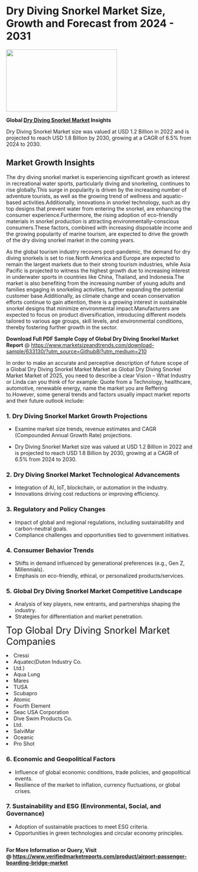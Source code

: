 <H1>Dry Diving Snorkel Market Size, Growth and Forecast from 2024 - 2031</H1><img class="aligncenter size-medium wp-image-584254" src="https://thirdeyenews.in/wp-content/uploads/2024/09/Global-Market-Research-300x168.jpeg" alt="" width="300" height="168" /><p><strong>Global&nbsp;<a href="https://www.marketsizeandtrends.com/download-sample/633130/?utm_source=Github8j?utm_medium=210">Dry Diving Snorkel Market</a> Insights</strong></p><p>Dry Diving Snorkel Market size was valued at USD 1.2 Billion in 2022 and is projected to reach USD 1.8 Billion by 2030, growing at a CAGR of 6.5% from 2024 to 2030.</p><p><h2>Market Growth Insights</h2> <p>The dry diving snorkel market is experiencing significant growth as interest in recreational water sports, particularly diving and snorkeling, continues to rise globally.This surge in popularity is driven by the increasing number of adventure tourists, as well as the growing trend of wellness and aquatic-based activities.Additionally, innovations in snorkel technology, such as dry top designs that prevent water from entering the snorkel, are enhancing the consumer experience.Furthermore, the rising adoption of eco-friendly materials in snorkel production is attracting environmentally-conscious consumers.These factors, combined with increasing disposable income and the growing popularity of marine tourism, are expected to drive the growth of the dry diving snorkel market in the coming years.</p> <p>As the global tourism industry recovers post-pandemic, the demand for dry diving snorkels is set to rise.North America and Europe are expected to remain the largest markets due to their strong tourism industries, while Asia Pacific is projected to witness the highest growth due to increasing interest in underwater sports in countries like China, Thailand, and Indonesia.The market is also benefiting from the increasing number of young adults and families engaging in snorkeling activities, further expanding the potential customer base.Additionally, as climate change and ocean conservation efforts continue to gain attention, there is a growing interest in sustainable snorkel designs that minimize environmental impact.Manufacturers are expected to focus on product diversification, introducing different models tailored to various age groups, skill levels, and environmental conditions, thereby fostering further growth in the sector.</p> <p><span class=""><strong>Download Full PDF Sample Copy of Global Dry Diving Snorkel Market Report</strong> @ <a href="https://www.marketsizeandtrends.com/download-sample/633130/?utm_source=Github8j?utm_medium=210" target="_blank">https://www.marketsizeandtrends.com/download-sample/633130/?utm_source=Github8j?utm_medium=210</a></span></p><p>In order to make an accurate and perceptive description of future scope of a Global&nbsp;Dry Diving Snorkel Market Market as Global&nbsp;Dry Diving Snorkel Market Market of 2025, you need to describe a clear Vision &ndash; What Industry or Linda can you think of for example: Quote from a Technology, healthcare, automotive, renewable energy, name the market you are Reffering to.However, some general trends and factors usually impact market reports and their future outlook include:</p><h3>1.&nbsp;<strong>Dry Diving Snorkel Market Growth Projections</strong></h3><ul><li>Examine market size trends, revenue estimates and CAGR (Compounded Annual Growth Rate) projections.</li><li><p>Dry Diving Snorkel Market size was valued at USD 1.2 Billion in 2022 and is projected to reach USD 1.8 Billion by 2030, growing at a CAGR of 6.5% from 2024 to 2030.</p></li></ul><h3>2.&nbsp;<strong>Dry Diving Snorkel Market Technological Advancements</strong></h3><ul><li>Integration of AI, IoT, blockchain, or automation in the industry.</li><li>Innovations driving cost reductions or improving efficiency.</li></ul><h3>3.&nbsp;<strong>Regulatory and Policy Changes</strong></h3><ul><li>Impact of global and regional regulations, including sustainability and carbon-neutral goals.</li><li>Compliance challenges and opportunities tied to government initiatives.</li></ul><h3>4.&nbsp;<strong>Consumer Behavior Trends</strong></h3><ul><li>Shifts in demand influenced by generational preferences (e.g., Gen Z, Millennials).</li><li>Emphasis on eco-friendly, ethical, or personalized products/services.</li></ul><h3>5.&nbsp;<strong>Global Dry Diving Snorkel Market Competitive Landscape</strong></h3><ul><li>Analysis of key players, new entrants, and partnerships shaping the industry.</li><li>Strategies for differentiation and market penetration.</li></ul><p data-pm-slice="1 1 []"><span style="color: inherit; font-family: inherit; font-size: 25px;">Top Global Dry Diving Snorkel Market Companies</span></p><div class="" data-test-id=""><p><li>Cressi</li><li> Aquatec(Duton Industry Co.</li><li>Ltd.)</li><li> Aqua Lung</li><li> Mares</li><li> TUSA</li><li> Scubapro</li><li> Atomic</li><li> Fourth Element</li><li> Seac USA Corporation</li><li> Dive Swim Products Co.</li><li>Ltd.</li><li> SalviMar</li><li> Oceanic</li><li> Pro Shot</li></p></div><h3>6.&nbsp;<strong>Economic and Geopolitical Factors</strong></h3><ul><li>Influence of global economic conditions, trade policies, and geopolitical events.</li><li>Resilience of the market to inflation, currency fluctuations, or global crises.</li></ul><h3>7.&nbsp;<strong>Sustainability and ESG (Environmental, Social, and Governance)</strong></h3><ul><li>Adoption of sustainable practices to meet ESG criteria.</li><li>Opportunities in green technologies and circular economy principles.</li></ul><h2><strong style="font-size: 14px;">For More Information or Query, Visit @&nbsp;</strong><a style="background-color: #ffffff; font-size: 14px;" href="https://www.marketsizeandtrends.com/report/dry-diving-snorkel-market/" target="_blank">https://www.verifiedmarketreports.com/product/airport-passenger-boarding-bridge-market</a></h2>